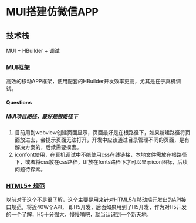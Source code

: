 # MUI搭建仿微信APP
## 技术栈
MUI + HBuilder + 调试



### MUI框架
高效的移动APP框架，使用配套的HBuilder开发效率更高，尤其是在于真机调试。

#### Questions
##### MUI项目路径，最好是根路径下
1. 目前用到webview创建页面显示，页面最好是在根路径下，如果新建路径将页面放进去，会提示页面无法打开，开发中应该通过目录管理不同的页面，是有解决方案的，后续需要摸索。
2. iconfont使用，在真机调试中不能使用css在线链接，本地文件需放在根路径下，或者将css放在css路径，ttf放在fonts路径下才可以显示icon图标，后续问题待探索。

### [HTML5+ 规范](http://www.html5plus.org/doc/h5p.html)
以前对于这个不是很了解，这个主要是用来针对HTML5在移动端开发出的API接口规范，将近40W个API， 即H5开发，后面如果用到了H5开发，作为对H5开发的一个了解，H5十分强大，慢慢啃吧，就当认识到一个新天地。